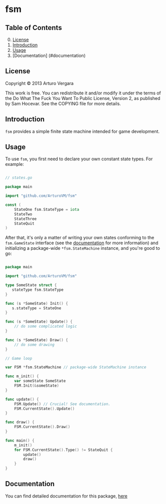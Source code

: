 # fsm

## Table of Contents

0. [License](#license)
1. [Introduction](#introduction)
2. [Usage](#usage)
3. [Documentation] (#documentation)

## License

Copyright © 2013 Arturo Vergara

This work is free. You can redistribute it and/or modify it under the
terms of the Do What The Fuck You Want To Public License, Version 2,
as published by Sam Hocevar. See the COPYING file for more details.

## Introduction

`fsm` provides a simple finite state machine intended for game development.

## Usage

To use `fsm`, you first need to declare your own constant state types. For example:

```go

// states.go

package main

import "github.com/ArturoVM/fsm"

const (
    StateOne fsm.StateType = iota
    StateTwo
    StateThree
    StateQuit
)

```

After that, it's only a matter of writing your own states conforming to the `fsm.GameState` interface (see the [documentation](#documentation) for more information) and initializing a package-wide `*fsm.StateMachine` instance, and you're good to go:

```go

package main

import "github.com/ArturoVM/fsm"

type SomeState struct {
   stateType fsm.StateType
}

func (s *SomeState) Init() {
   s.stateType = StateOne
}

func (s *SomeState) Update() {
    // do some complicated logic
}

func (s *SomeState) Draw() {
    // do some drawing
}

// Game loop

var FSM *fsm.StateMachine // package-wide StateMachine instance

func m_init() {
    var someState SomeState
    FSM.Init(&someState)
}

func update() {
    FSM.Update() // Crucial! See documentation.
    FSM.CurrentState().Update()
}

func draw() {
    FSM.CurrentState().Draw()
}

func main() {
    m_init()
    for FSM.CurrentState().Type() != StateQuit {
        update()
        draw()
    }
}

```

## Documentation

You can find detailed documentation for this package, [here](http://godoc.org/github.com/ArturoVM/fsm)

